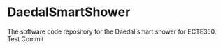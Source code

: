 # DaedalSmartShower
The software code repository for the Daedal smart shower for ECTE350.
Test Commit